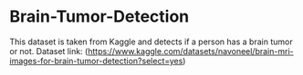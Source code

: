 # Brain-Tumor-Detection
This dataset is taken from Kaggle and detects if a person has a brain tumor or not.
Dataset link: (https://www.kaggle.com/datasets/navoneel/brain-mri-images-for-brain-tumor-detection?select=yes)
